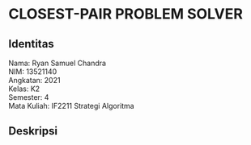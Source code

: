 # CLOSEST-PAIR PROBLEM SOLVER
## Identitas
Nama: Ryan Samuel Chandra<br />
NIM: 13521140<br />
Angkatan: 2021<br />
Kelas: K2<br />
Semester: 4<br />
Mata Kuliah: IF2211 Strategi Algoritma

## Deskripsi
